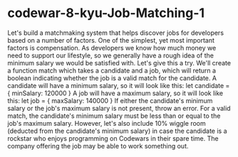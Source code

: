 # codewar-8-kyu-Job-Matching-1
Let's build a matchmaking system that helps discover jobs for developers based on a number of factors.  One of the simplest, yet most important factors is compensation. As developers we know how much money we need to support our lifestyle, so we generally have a rough idea of the minimum salary we would be satisfied with.  Let's give this a try. We'll create a function match which takes a candidate and a job, which will return a boolean indicating whether the job is a valid match for the candidate.  A candidate will have a minimum salary, so it will look like this:  let candidate = {   minSalary: 120000 } A job will have a maximum salary, so it will look like this:  let job = {   maxSalary: 140000 } If either the candidate's minimum salary or the job's maximum salary is not present, throw an error.  For a valid match, the candidate's minimum salary must be less than or equal to the job's maximum salary. However, let's also include 10% wiggle room (deducted from the candidate's minimum salary) in case the candidate is a rockstar who enjoys programming on Codewars in their spare time. The company offering the job may be able to work something out.
